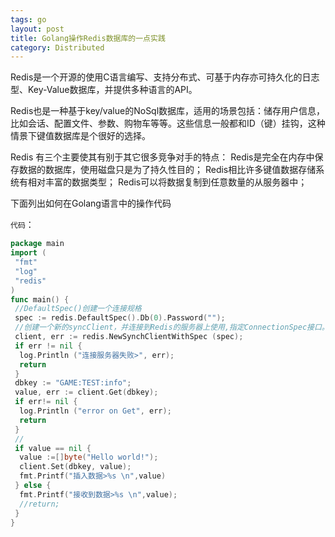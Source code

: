 ```yaml
---
tags: go
layout: post
title: Golang操作Redis数据库的一点实践
category: Distributed
---
```

Redis是一个开源的使用C语言编写、支持分布式、可基于内存亦可持久化的日志型、Key-Value数据库，并提供多种语言的API。

<!--more-->
Redis也是一种基于key/value的NoSql数据库，适用的场景包括：储存用户信息，比如会话、配置文件、参数、购物车等等。这些信息一般都和ID（键）挂钩，这种情景下键值数据库是个很好的选择。

Redis 有三个主要使其有别于其它很多竞争对手的特点：
    Redis是完全在内存中保存数据的数据库，使用磁盘只是为了持久性目的； 
    Redis相比许多键值数据存储系统有相对丰富的数据类型； 
    Redis可以将数据复制到任意数量的从服务器中； 


下面列出如何在Golang语言中的操作代码



`代码`：

```go	
package main
import (
 "fmt"
 "log"
 "redis"
)
func main() {
 //DefaultSpec()创建一个连接规格
 spec := redis.DefaultSpec().Db(0).Password("");
 //创建一个新的syncClient，并连接到Redis的服务器上使用,指定ConnectionSpec接口。
 client, err := redis.NewSynchClientWithSpec (spec);
 if err != nil {
  log.Println ("连接服务器失败>", err);
  return
 }
 dbkey := "GAME:TEST:info";
 value, err := client.Get(dbkey);
 if err!= nil {
  log.Println ("error on Get", err);
  return
 }
 //
 if value == nil {
  value :=[]byte("Hello world!");
  client.Set(dbkey, value);
  fmt.Printf("插入数据>%s \n",value)
 } else {
  fmt.Printf("接收到数据>%s \n",value);
  //return;
 }
}
```

